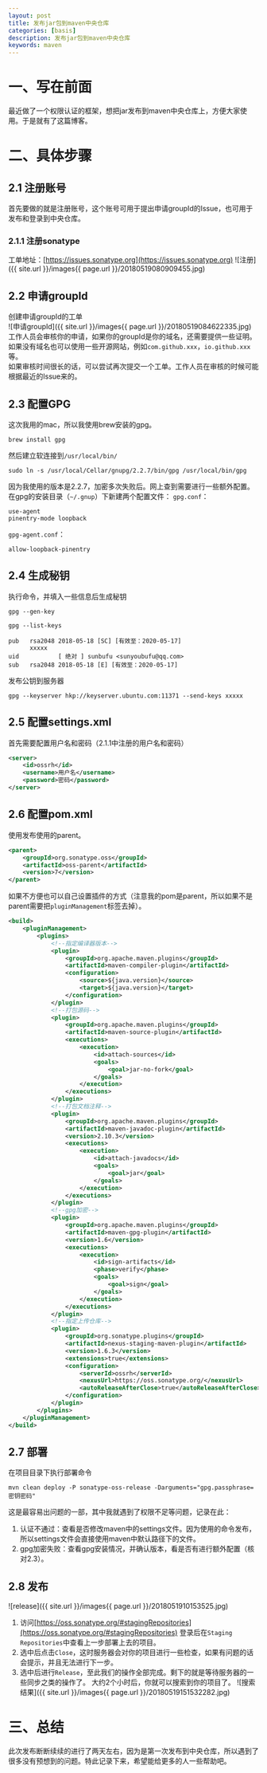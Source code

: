 ```yaml
---
layout: post
title: 发布jar包到maven中央仓库
categories: [basis]
description: 发布jar包到maven中央仓库
keywords: maven
---
```


# 一、写在前面
最近做了一个权限认证的框架，想把jar发布到maven中央仓库上，方便大家使用。于是就有了这篇博客。

# 二、具体步骤

## 2.1 注册账号
首先要做的就是注册账号，这个账号可用于提出申请groupId的Issue，也可用于发布和登录到中央仓库。

### 2.1.1 注册sonatype
工单地址：[https://issues.sonatype.org](https://issues.sonatype.org)
![注册]({{ site.url }}/images{{ page.url }}/20180519080909455.jpg)

## 2.2 申请groupId
创建申请groupId的工单  
![申请groupId]({{ site.url }}/images{{ page.url }}/20180519084622335.jpg)  
工作人员会审核你的申请，如果你的groupId是你的域名，还需要提供一些证明。如果没有域名也可以使用一些开源网站，例如`com.github.xxx`，`io.github.xxx`等。  
如果审核时间很长的话，可以尝试再次提交一个工单。工作人员在审核的时候可能根据最近的Issue来的。

## 2.3 配置GPG
这次我用的mac，所以我使用brew安装的gpg。

```
brew install gpg
```

然后建立软连接到`/usr/local/bin/`

```
sudo ln -s /usr/local/Cellar/gnupg/2.2.7/bin/gpg /usr/local/bin/gpg
```

因为我使用的版本是2.2.7，加密多次失败后。网上查到需要进行一些额外配置。
在gpg的安装目录（`~/.gnup`）下新建两个配置文件：
`gpg.conf`：

```
use-agent
pinentry-mode loopback
```

`gpg-agent.conf`：

```
allow-loopback-pinentry
```

## 2.4 生成秘钥
执行命令，并填入一些信息后生成秘钥

```
gpg --gen-key

gpg --list-keys

pub   rsa2048 2018-05-18 [SC] [有效至：2020-05-17]
      xxxxx
uid           [ 绝对 ] sunbufu <sunyoubufu@qq.com>
sub   rsa2048 2018-05-18 [E] [有效至：2020-05-17]
```

发布公钥到服务器

```
gpg --keyserver hkp://keyserver.ubuntu.com:11371 --send-keys xxxxx
```

## 2.5 配置settings.xml
首先需要配置用户名和密码（2.1.1中注册的用户名和密码）

```xml
<server>
	<id>ossrh</id>
	<username>用户名</username>
	<password>密码</password>
</server>
```

## 2.6 配置pom.xml
使用发布使用的parent。

```xml
<parent>
	<groupId>org.sonatype.oss</groupId>
	<artifactId>oss-parent</artifactId>
	<version>7</version>
</parent>
```

如果不方便也可以自己设置插件的方式（注意我的pom是parent，所以如果不是parent需要把`pluginManagement`标签去掉）。

```xml
<build>
    <pluginManagement>
        <plugins>
            <!--指定编译器版本-->
            <plugin>
                <groupId>org.apache.maven.plugins</groupId>
                <artifactId>maven-compiler-plugin</artifactId>
                <configuration>
                    <source>${java.version}</source>
                    <target>${java.version}</target>
                </configuration>
            </plugin>
            <!--打包源码-->
            <plugin>
                <groupId>org.apache.maven.plugins</groupId>
                <artifactId>maven-source-plugin</artifactId>
                <executions>
                    <execution>
                        <id>attach-sources</id>
                        <goals>
                            <goal>jar-no-fork</goal>
                        </goals>
                    </execution>
                </executions>
            </plugin>
            <!--打包文档注释-->
            <plugin>
                <groupId>org.apache.maven.plugins</groupId>
                <artifactId>maven-javadoc-plugin</artifactId>
                <version>2.10.3</version>
                <executions>
                    <execution>
                        <id>attach-javadocs</id>
                        <goals>
                            <goal>jar</goal>
                        </goals>
                    </execution>
                </executions>
            </plugin>
            <!--gpg加密-->
            <plugin>
                <groupId>org.apache.maven.plugins</groupId>
                <artifactId>maven-gpg-plugin</artifactId>
                <version>1.6</version>
                <executions>
                    <execution>
                        <id>sign-artifacts</id>
                        <phase>verify</phase>
                        <goals>
                            <goal>sign</goal>
                        </goals>
                    </execution>
                </executions>
            </plugin>
            <!--指定上传仓库-->
            <plugin>
                <groupId>org.sonatype.plugins</groupId>
                <artifactId>nexus-staging-maven-plugin</artifactId>
                <version>1.6.3</version>
                <extensions>true</extensions>
                <configuration>
                    <serverId>ossrh</serverId>
                    <nexusUrl>https://oss.sonatype.org/</nexusUrl>
                    <autoReleaseAfterClose>true</autoReleaseAfterClose>
                </configuration>
            </plugin>
        </plugins>
    </pluginManagement>
</build>
```

## 2.7 部署
在项目目录下执行部署命令

```
mvn clean deploy -P sonatype-oss-release -Darguments="gpg.passphrase=密钥密码"
```

这是最容易出问题的一部，其中我就遇到了权限不足等问题，记录在此：
1. 认证不通过：查看是否修改maven中的settings文件。因为使用的命令发布，所以settings文件会直接使用maven中默认路径下的文件。
2. gpg加密失败：查看gpg安装情况，并确认版本，看是否有进行额外配置（核对2.3）。

## 2.8 发布
![release]({{ site.url }}/images{{ page.url }}/2018051910153525.jpg)  
1. 访问[https://oss.sonatype.org/#stagingRepositories](https://oss.sonatype.org/#stagingRepositories)
登录后在`Staging Repositories`中查看上一步部署上去的项目。
2. 选中后点击`Close`，这时服务器会对你的项目进行一些检查，如果有问题的话会提示，并且无法进行下一步。
3. 选中后进行`Release`，至此我们的操作全部完成。剩下的就是等待服务器的一些同步之类的操作了。
大约2个小时后，你就可以搜索到你的项目了。
![搜索结果]({{ site.url }}/images{{ page.url }}/20180519151532282.jpg)

# 三、总结
此次发布断断续续的进行了两天左右，因为是第一次发布到中央仓库，所以遇到了很多没有预想到的问题。特此记录下来，希望能给更多的人一些帮助吧。
